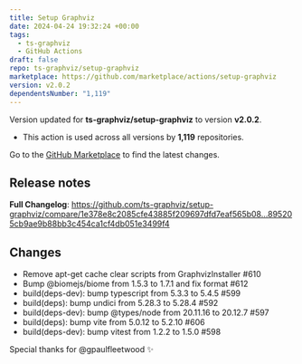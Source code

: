 ```yaml
---
title: Setup Graphviz
date: 2024-04-24 19:32:24 +00:00
tags:
  - ts-graphviz
  - GitHub Actions
draft: false
repo: ts-graphviz/setup-graphviz
marketplace: https://github.com/marketplace/actions/setup-graphviz
version: v2.0.2
dependentsNumber: "1,119"
---
```



Version updated for **ts-graphviz/setup-graphviz** to version **v2.0.2**.
- This action is used across all versions by **1,119** repositories.

Go to the [GitHub Marketplace](https://github.com/marketplace/actions/setup-graphviz) to find the latest changes.

## Release notes

**Full Changelog**: https://github.com/ts-graphviz/setup-graphviz/compare/1e378e8c2085cfe43885f209697dfd7eaf565b08...895205cb9ae9b88bb3c454ca1cf4db051e3499f4

## Changes

- Remove apt-get cache clear scripts from GraphvizInstaller #610
- Bump @biomejs/biome from 1.5.3 to 1.7.1 and fix format #612
- build(deps-dev): bump typescript from 5.3.3 to 5.4.5 #599
- build(deps): bump undici from 5.28.3 to 5.28.4 #592
- build(deps-dev): bump @types/node from 20.11.16 to 20.12.7 #597
- build(deps): bump vite from 5.0.12 to 5.2.10 #606
- build(deps-dev): bump vitest from 1.2.2 to 1.5.0 #598

Special thanks for @gpaulfleetwood ✨


